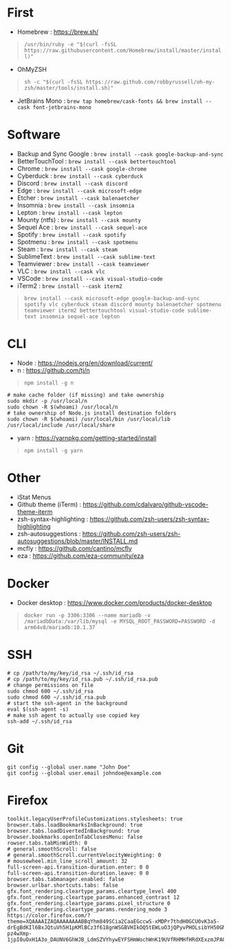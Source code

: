 # First
* Homebrew : https://brew.sh/
> `/usr/bin/ruby -e "$(curl -fsSL https://raw.githubusercontent.com/Homebrew/install/master/install)"`
* OhMyZSH
> `sh -c "$(curl -fsSL https://raw.github.com/robbyrussell/oh-my-zsh/master/tools/install.sh)"`
* JetBrains Mono : `brew tap homebrew/cask-fonts && brew install --cask font-jetbrains-mono`

# Software
* Backup and Sync Google : `brew install --cask google-backup-and-sync`
* BetterTouchTool : `brew install --cask bettertouchtool`
* Chrome : `brew install --cask google-chrome`
* Cyberduck : `brew install --cask cyberduck`
* Discord : `brew install --cask discord`
* Edge : `brew install --cask microsoft-edge`
* Etcher : `brew install --cask balenaetcher`
* Insomnia : `brew install --cask insomnia`
* Lepton : `brew install --cask lepton`
* Mounty (ntfs) : `brew install --cask mounty`
* Sequel Ace : `brew install --cask sequel-ace`
* Spotify : `brew install --cask spotify`
* Spotmenu : `brew install --cask spotmenu`
* Steam : `brew install --cask steam`
* SublimeText : `brew install --cask sublime-text`
* Teamviewer : `brew install --cask teamviewer`
* VLC : `brew install --cask vlc`
* VSCode : `brew install --cask visual-studio-code`
* iTerm2 : `brew install --cask iterm2`

> `brew install --cask microsoft-edge google-backup-and-sync spotify vlc cyberduck steam discord mounty balenaetcher spotmenu teamviewer iterm2 bettertouchtool visual-studio-code sublime-text insomnia sequel-ace lepton`

# CLI
* Node : https://nodejs.org/en/download/current/
* n : https://github.com/tj/n
> `npm install -g n`
```
# make cache folder (if missing) and take ownership
sudo mkdir -p /usr/local/n
sudo chown -R $(whoami) /usr/local/n
# take ownership of Node.js install destination folders
sudo chown -R $(whoami) /usr/local/bin /usr/local/lib /usr/local/include /usr/local/share
```
* yarn : https://yarnpkg.com/getting-started/install
> `npm install -g yarn`
    
# Other
* iStat Menus
* Github theme (iTerm) : https://github.com/cdalvaro/github-vscode-theme-iterm
* zsh-syntax-highlighting : https://github.com/zsh-users/zsh-syntax-highlighting
* zsh-autosuggestions : https://github.com/zsh-users/zsh-autosuggestions/blob/master/INSTALL.md
* mcfly : https://github.com/cantino/mcfly
* eza : https://github.com/eza-community/eza

# Docker
* Docker desktop : https://www.docker.com/products/docker-desktop
> `docker run -p 3306:3306 --name mariadb -v /mariadbData:/var/lib/mysql -e MYSQL_ROOT_PASSWORD=PASSWORD -d arm64v8/mariadb:10.1.37` 

# SSH
```
# cp /path/to/my/key/id_rsa ~/.ssh/id_rsa
# cp /path/to/my/key/id_rsa.pub ~/.ssh/id_rsa.pub
# change permissions on file
sudo chmod 600 ~/.ssh/id_rsa
sudo chmod 600 ~/.ssh/id_rsa.pub
# start the ssh-agent in the background
eval $(ssh-agent -s)
# make ssh agent to actually use copied key
ssh-add ~/.ssh/id_rsa
```

# Git
```
git config --global user.name "John Doe"
git config --global user.email johndoe@example.com
```

# Firefox
```
toolkit.legacyUserProfileCustomizations.stylesheets: true
browser.tabs.loadBookmarksInBackground: true
browser.tabs.loadDivertedInBackground: true
browser.bookmarks.openInTabClosesMenu: false
rowser.tabs.tabMinWidth: 0
# general.smoothScroll: false
# general.smoothScroll.currentVelocityWeighting: 0
# mousewheel.min_line_scroll_amount: 32
full-screen-api.transition-duration.enter: 0 0
full-screen-api.transition-duration.leave: 0 0
browser.tabs.tabmanager.enabled: false
browser.urlbar.shortcuts.tabs: false
gfx.font_rendering.cleartype_params.cleartype_level 400
gfx.font_rendering.cleartype_params.enhanced_contrast 12
gfx.font_rendering.cleartype_params.pixel_structure 0 
gfx.font_rendering.cleartype_params.rendering_mode 3
https://color.firefox.com/?theme=XQAAAAIZAQAAAAAAAABBqYhm849SCia2CaaEGccwS-xMDPr7thdH0GCU0vK3a5-drEgBdKIl6BxJQtuVh5H1pKMlBCz3f618gnWSGBVHIkOQ5tEWLuO3jQPyvPHOLsibYH50GMRaXMiuptggyK_8TdZBT-pz4wXmp-1jpI0uOxH1A3o_DAUNV6GhWJB_LdmSZVYhywEYFSHmWochWnK19UVfRHMHfHRdXExzmJPAQ76pruDZuBKEE7vOeU3_7nK6oA
```
